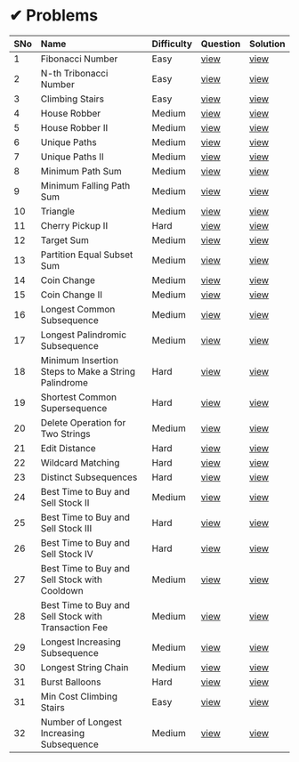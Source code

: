# ✔ Problems

SNo | Name | Difficulty | Question | Solution |
----|:-----|------------|----------|----------|
1 | Fibonacci Number | Easy | [view](https://leetcode.com/problems/fibonacci-number/) | [view](509.%20Fibonacci%20Number.cpp)
2 | N-th Tribonacci Number | Easy | [view](https://leetcode.com/problems/n-th-tribonacci-number/) | [view](1137.%20N-th%20Tribonacci%20Number.cpp)
3 | Climbing Stairs | Easy | [view](https://leetcode.com/problems/climbing-stairs/) | [view](70.%20Climbing%20Stairs.cpp)
4 | House Robber | Medium | [view](https://leetcode.com/problems/house-robber/) | [view](198.%20House%20Robber.cpp)
5 | House Robber II | Medium | [view](https://leetcode.com/problems/house-robber-ii/) | [view](213.%20House%20Robber%20II.cpp)
6 | Unique Paths | Medium | [view](https://leetcode.com/problems/unique-paths/) | [view](62.%20Unique%20Paths.cpp)
7 | Unique Paths II | Medium | [view](https://leetcode.com/problems/unique-paths-ii/) | [view](63.%20Unique%20Paths%20II.cpp)
8 | Minimum Path Sum | Medium | [view](https://leetcode.com/problems/minimum-path-sum/) | [view](64.%20Minimum%20Path%20Sum.cpp)
9 | Minimum Falling Path Sum | Medium | [view](https://leetcode.com/problems/minimum-falling-path-sum/) | [view](931.%20Minimum%20Falling%20Path%20Sum.cpp)
10 | Triangle | Medium | [view](https://leetcode.com/problems/triangle/) | [view](120.%20Triangle.cpp)
11 | Cherry Pickup II | Hard | [view](https://leetcode.com/problems/cherry-pickup-ii/) | [view](1463.%20Cherry%20Pickup%20II.cpp)
12 | Target Sum | Medium | [view](https://leetcode.com/problems/target-sum/) | [view](494.%20Target%20Sum.cpp)
13 | Partition Equal Subset Sum | Medium | [view](https://leetcode.com/problems/partition-equal-subset-sum/) | [view](416.%20Partition%20Equal%20Subset%20Sum.cpp)
14 | Coin Change | Medium | [view](https://leetcode.com/problems/coin-change/) | [view](416.%20Partition%20Equal%20Subset%20Sum.cpp)
15 | Coin Change II | Medium | [view](https://leetcode.com/problems/coin-change-ii/) | [view](518.%20Coin%20Change%20II.cpp)
16 | Longest Common Subsequence | Medium | [view](https://leetcode.com/problems/longest-common-subsequence/) | [view](1143.%20Longest%20Common%20Subsequence.cpp)
17 | Longest Palindromic Subsequence | Medium | [view](https://leetcode.com/problems/longest-palindromic-subsequence/) | [view](516.%20Longest%20Palindromic%20Subsequence.cpp)
18 | Minimum Insertion Steps to Make a String Palindrome | Hard | [view](https://leetcode.com/problems/minimum-insertion-steps-to-make-a-string-palindrome/) | [view](1312.%20Minimum%20Insertion%20Steps%20to%20Make%20a%20String%20Palindrome.cpp)
19 | Shortest Common Supersequence | Hard | [view](https://leetcode.com/problems/shortest-common-supersequence/) | [view](1092.%20Shortest%20Common%20Supersequence.cpp)
20 | Delete Operation for Two Strings | Medium | [view](https://leetcode.com/problems/delete-operation-for-two-strings/) | [view](583.%20Delete%20Operation%20for%20Two%20Strings.cpp)
21 | Edit Distance | Hard | [view](https://leetcode.com/problems/edit-distance/) | [view](72.%20Edit%20Distance.cpp)
22 | Wildcard Matching | Hard | [view](https://leetcode.com/problems/wildcard-matching/) | [view](44.%20Wildcard%20Matching.cpp)
23 | Distinct Subsequences | Hard | [view](https://leetcode.com/problems/distinct-subsequences/) | [view](115.%20Distinct%20Subsequences.cpp)
24 | Best Time to Buy and Sell Stock II | Medium | [view](https://leetcode.com/problems/best-time-to-buy-and-sell-stock-ii/) | [view](122.%20Best%20Time%20to%20Buy%20and%20Sell%20Stock%20II.cpp)
25 | Best Time to Buy and Sell Stock III | Hard | [view](https://leetcode.com/problems/best-time-to-buy-and-sell-stock-iii) | [view](123.%20Best%20Time%20to%20Buy%20and%20Sell%20Stock%20III.cpp)
26 | Best Time to Buy and Sell Stock IV | Hard | [view](https://leetcode.com/problems/best-time-to-buy-and-sell-stock-iv/) | [view](188.%20Best%20Time%20to%20Buy%20and%20Sell%20Stock%20IV.cpp)
27 | Best Time to Buy and Sell Stock with Cooldown | Medium | [view](https://leetcode.com/problems/best-time-to-buy-and-sell-stock-with-cooldown/) | [view](309.%20Best%20Time%20to%20Buy%20and%20Sell%20Stock%20with%20Cooldown.cpp)
28 | Best Time to Buy and Sell Stock with Transaction Fee | Medium | [view](https://leetcode.com/problems/best-time-to-buy-and-sell-stock-with-transaction-fee/) | [view](714.%20Best%20Time%20to%20Buy%20and%20Sell%20Stock%20with%20Transaction%20Fee.cpp)
29 | Longest Increasing Subsequence | Medium | [view](https://leetcode.com/problems/longest-increasing-subsequence/) | [view](300.%20Longest%20Increasing%20Subsequence.cpp)
30 | Longest String Chain | Medium | [view](https://leetcode.com/problems/longest-string-chain/) | [view](1048.%20Longest%20String%20Chain.cpp)
31 | Burst Balloons | Hard | [view](https://leetcode.com/problems/burst-balloons/) | [view](312.%20Burst%20Balloons.cpp)
31 | Min Cost Climbing Stairs | Easy | [view](https://leetcode.com/problems/min-cost-climbing-stairs/) | [view](746.%20Min%20Cost%20Climbing%20Stairs.cpp)
32 | Number of Longest Increasing Subsequence | Medium | [view](https://leetcode.com/problems/number-of-longest-increasing-subsequence/) | [view](673.%20Number%20of%20Longest%20Increasing%20Subsequence.cpp)